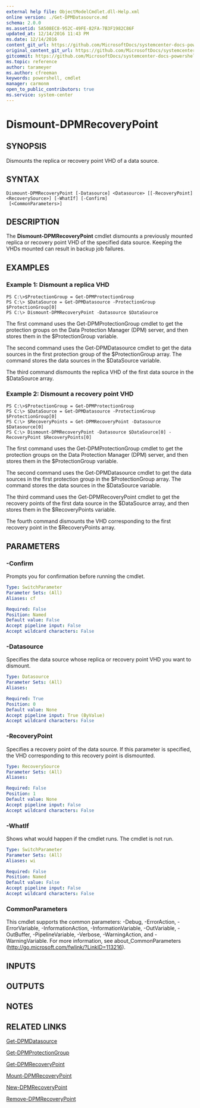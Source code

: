 ```yaml
---
external help file: ObjectModelCmdlet.dll-Help.xml
online version: ./Get-DPMDatasource.md
schema: 2.0.0
ms.assetid: 5A508EC8-952C-49FE-82FA-7B3F1982C86F
updated_at: 12/14/2016 11:43 PM
ms.date: 12/14/2016
content_git_url: https://github.com/MicrosoftDocs/systemcenter-docs-powershell/blob/master/systemcenter-cmdlets/SystemCenter2016/DataProtectionManager/v1.0/Dismount-DPMRecoveryPoint.md
original_content_git_url: https://github.com/MicrosoftDocs/systemcenter-docs-powershell/blob/master/systemcenter-cmdlets/SystemCenter2016/DataProtectionManager/v1.0/Dismount-DPMRecoveryPoint.md
gitcommit: https://github.com/MicrosoftDocs/systemcenter-docs-powershell/blob/96cd9bd2780eb6b78c540fa00d3b8a4313e3ed40/systemcenter-cmdlets/SystemCenter2016/DataProtectionManager/v1.0/Dismount-DPMRecoveryPoint.md
ms.topic: reference
author: tarameyer
ms.author: cfreeman
keywords: powershell, cmdlet
manager: carmonm
open_to_public_contributors: true
ms.service: system-center
---
```


# Dismount-DPMRecoveryPoint

## SYNOPSIS
Dismounts the replica or recovery point VHD of a data source.

## SYNTAX

```
Dismount-DPMRecoveryPoint [-Datasource] <Datasource> [[-RecoveryPoint] <RecoverySource>] [-WhatIf] [-Confirm]
 [<CommonParameters>]
```

## DESCRIPTION
The **Dismount-DPMRecoveryPoint** cmdlet dismounts a previously mounted replica or recovery point VHD of the specified data source.
Keeping the VHDs mounted can result in backup job failures.

## EXAMPLES

### Example 1: Dismount a replica VHD
```
PS C:\>$ProtectionGroup = Get-DPMProtectionGroup
PS C:\> $DataSource = Get-DPMDatasource -ProtectionGroup $ProtectionGroup[0]
PS C:\> Dismount-DPMRecoveryPoint -Datasource $DataSource
```

The first command uses the Get-DPMProtectionGroup cmdlet to get the protection groups on the Data Protection Manager (DPM) server, and then stores them in the $ProtectionGroup variable.

The second command uses the Get-DPMDatasource cmdlet to get the data sources in the first protection group of the $ProtectionGroup array.
The command stores the data sources in the $DataSource variable.

The third command dismounts the replica VHD of the first data source in the $DataSource array.

### Example 2: Dismount a recovery point VHD
```
PS C:\>$ProtectionGroup = Get-DPMProtectionGroup
PS C:\> $DataSource = Get-DPMDatasource -ProtectionGroup $ProtectionGroup[0]
PS C:\> $RecoveryPoints = Get-DPMRecoveryPoint -Datasource $Datasource[0]
PS C:\> Dismount-DPMRecoveryPoint -Datasource $DataSource[0] -RecoveryPoint $RecoveryPoints[0]
```

The first command uses the Get-DPMProtectionGroup cmdlet to get the protection groups on the Data Protection Manager (DPM) server, and then stores them in the $ProtectionGroup variable.

The second command uses the Get-DPMDatasource cmdlet to get the data sources in the first protection group in the $ProtectionGroup array.
The command stores the data sources in the $DataSource variable.

The third command uses the Get-DPMRecoveryPoint cmdlet to get the recovery points of the first data source in the $DataSource array, and then stores them in the $RecoveryPoints variable.

The fourth command dismounts the VHD corresponding to the first recovery point in the $RecoveryPoints array.

## PARAMETERS

### -Confirm
Prompts you for confirmation before running the cmdlet.

```yaml
Type: SwitchParameter
Parameter Sets: (All)
Aliases: cf

Required: False
Position: Named
Default value: False
Accept pipeline input: False
Accept wildcard characters: False
```

### -Datasource
Specifies the data source whose replica or recovery point VHD you want to dismount.

```yaml
Type: Datasource
Parameter Sets: (All)
Aliases: 

Required: True
Position: 0
Default value: None
Accept pipeline input: True (ByValue)
Accept wildcard characters: False
```

### -RecoveryPoint
Specifies a recovery point of the data source.
If this parameter is specified, the VHD corresponding to this recovery point is dismounted.

```yaml
Type: RecoverySource
Parameter Sets: (All)
Aliases: 

Required: False
Position: 1
Default value: None
Accept pipeline input: False
Accept wildcard characters: False
```

### -WhatIf
Shows what would happen if the cmdlet runs.
The cmdlet is not run.

```yaml
Type: SwitchParameter
Parameter Sets: (All)
Aliases: wi

Required: False
Position: Named
Default value: False
Accept pipeline input: False
Accept wildcard characters: False
```

### CommonParameters
This cmdlet supports the common parameters: -Debug, -ErrorAction, -ErrorVariable, -InformationAction, -InformationVariable, -OutVariable, -OutBuffer, -PipelineVariable, -Verbose, -WarningAction, and -WarningVariable. For more information, see about_CommonParameters (http://go.microsoft.com/fwlink/?LinkID=113216).

## INPUTS

## OUTPUTS

## NOTES

## RELATED LINKS

[Get-DPMDatasource](xref:SystemCenter2016/DataProtectionManager/v1.0/Get-DPMDatasource.md)

[Get-DPMProtectionGroup](xref:SystemCenter2016/DataProtectionManager/v1.0/Get-DPMProtectionGroup.md)

[Get-DPMRecoveryPoint](xref:SystemCenter2016/DataProtectionManager/v1.0/Get-DPMRecoveryPoint.md)

[Mount-DPMRecoveryPoint](xref:SystemCenter2016/DataProtectionManager/v1.0/Mount-DPMRecoveryPoint.md)

[New-DPMRecoveryPoint](xref:SystemCenter2016/DataProtectionManager/v1.0/New-DPMRecoveryPoint.md)

[Remove-DPMRecoveryPoint](xref:SystemCenter2016/DataProtectionManager/v1.0/Remove-DPMRecoveryPoint.md)


